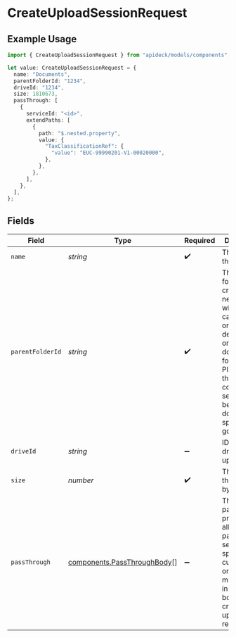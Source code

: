 # CreateUploadSessionRequest

## Example Usage

```typescript
import { CreateUploadSessionRequest } from "apideck/models/components";

let value: CreateUploadSessionRequest = {
  name: "Documents",
  parentFolderId: "1234",
  driveId: "1234",
  size: 1810673,
  passThrough: [
    {
      serviceId: "<id>",
      extendPaths: [
        {
          path: "$.nested.property",
          value: {
            "TaxClassificationRef": {
              "value": "EUC-99990201-V1-00020000",
            },
          },
        },
      ],
    },
  ],
};
```

## Fields

| Field                                                                                                                                                                                       | Type                                                                                                                                                                                        | Required                                                                                                                                                                                    | Description                                                                                                                                                                                 | Example                                                                                                                                                                                     |
| ------------------------------------------------------------------------------------------------------------------------------------------------------------------------------------------- | ------------------------------------------------------------------------------------------------------------------------------------------------------------------------------------------- | ------------------------------------------------------------------------------------------------------------------------------------------------------------------------------------------- | ------------------------------------------------------------------------------------------------------------------------------------------------------------------------------------------- | ------------------------------------------------------------------------------------------------------------------------------------------------------------------------------------------- |
| `name`                                                                                                                                                                                      | *string*                                                                                                                                                                                    | :heavy_check_mark:                                                                                                                                                                          | The name of the file.                                                                                                                                                                       | Documents                                                                                                                                                                                   |
| `parentFolderId`                                                                                                                                                                            | *string*                                                                                                                                                                                    | :heavy_check_mark:                                                                                                                                                                          | The parent folder to create the new file within. This can be an ID or a path depending on the downstream folder. Please see the connector section below to see downstream specific gotchas. | 1234                                                                                                                                                                                        |
| `driveId`                                                                                                                                                                                   | *string*                                                                                                                                                                                    | :heavy_minus_sign:                                                                                                                                                                          | ID of the drive to upload to.                                                                                                                                                               | 1234                                                                                                                                                                                        |
| `size`                                                                                                                                                                                      | *number*                                                                                                                                                                                    | :heavy_check_mark:                                                                                                                                                                          | The size of the file in bytes                                                                                                                                                               | 1810673                                                                                                                                                                                     |
| `passThrough`                                                                                                                                                                               | [components.PassThroughBody](../../models/components/passthroughbody.md)[]                                                                                                                  | :heavy_minus_sign:                                                                                                                                                                          | The pass_through property allows passing service-specific, custom data or structured modifications in request body when creating or updating resources.                                     |                                                                                                                                                                                             |